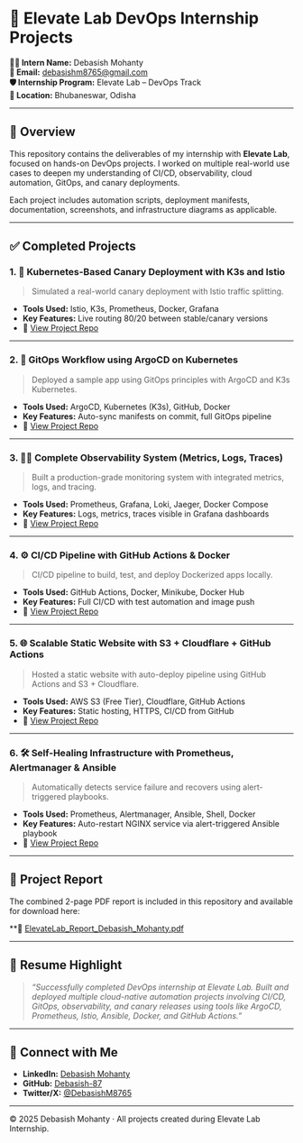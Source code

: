 # 🚀 Elevate Lab DevOps Internship Projects

**👨‍💻 Intern Name:** Debasish Mohanty  
**📧 Email:** debasishm8765@gmail.com  
**🛡️ Internship Program:** Elevate Lab – DevOps Track   
**📍 Location:** Bhubaneswar, Odisha

---

## 📝 Overview

This repository contains the deliverables of my internship with **Elevate Lab**, focused on hands-on DevOps projects. I worked on multiple real-world use cases to deepen my understanding of CI/CD, observability, cloud automation, GitOps, and canary deployments.

Each project includes automation scripts, deployment manifests, documentation, screenshots, and infrastructure diagrams as applicable.

---

## ✅ Completed Projects


### 1. 🚦 Kubernetes-Based Canary Deployment with K3s and Istio
> Simulated a real-world canary deployment with Istio traffic splitting.

- **Tools Used:** Istio, K3s, Prometheus, Docker, Grafana
- **Key Features:** Live routing 80/20 between stable/canary versions
- 🔗 [View Project Repo](https://github.com/Debasish-87/k3s-istio-canary-deployment)

---

### 2. 🔁 GitOps Workflow using ArgoCD on Kubernetes
> Deployed a sample app using GitOps principles with ArgoCD and K3s Kubernetes.

- **Tools Used:** ArgoCD, Kubernetes (K3s), GitHub, Docker
- **Key Features:** Auto-sync manifests on commit, full GitOps pipeline
- 🔗 [View Project Repo](https://github.com/Debasish-87/GitOpsFlow-Kubernetes-AutoCD)

---

### 3. 🕵️‍♂️ Complete Observability System (Metrics, Logs, Traces)
> Built a production-grade monitoring system with integrated metrics, logs, and tracing.

- **Tools Used:** Prometheus, Grafana, Loki, Jaeger, Docker Compose
- **Key Features:** Logs, metrics, traces visible in Grafana dashboards  
- 🔗 [View Project Repo](https://github.com/Debasish-87/complete-observability-system)

---

### 4. ⚙️ CI/CD Pipeline with GitHub Actions & Docker
> CI/CD pipeline to build, test, and deploy Dockerized apps locally.

- **Tools Used:** GitHub Actions, Docker, Minikube, Docker Hub
- **Key Features:** Full CI/CD with test automation and image push
- 🔗 [View Project Repo](https://github.com/Debasish-87/CI-CD-Pipeline-Docker-Github-Actions)

---

### 5. 🌐 Scalable Static Website with S3 + Cloudflare + GitHub Actions
> Hosted a static website with auto-deploy pipeline using GitHub Actions and S3 + Cloudflare.

- **Tools Used:** AWS S3 (Free Tier), Cloudflare, GitHub Actions
- **Key Features:** Static hosting, HTTPS, CI/CD from GitHub
- 🔗 [View Project Repo](https://github.com/Debasish-87/scalable-static-site)

---


### 6. 🛠️ Self-Healing Infrastructure with Prometheus, Alertmanager & Ansible
> Automatically detects service failure and recovers using alert-triggered playbooks.

- **Tools Used:** Prometheus, Alertmanager, Ansible, Shell, Docker
- **Key Features:** Auto-restart NGINX service via alert-triggered Ansible playbook  
- 🔗 [View Project Repo](https://github.com/Debasish-87/Self-Healing-Infrastructure-with-Prometheus-Alertmanager-Ansible)

---



## 📄 Project Report

The combined 2-page PDF report is included in this repository and available for download here:  

**📎 [ElevateLab_Report_Debasish_Mohanty.pdf](https://github.com/user-attachments/files/20904190/ElevateLab_Report_Debasish_Mohanty.pdf)


---

## 💼 Resume Highlight

> *“Successfully completed DevOps internship at Elevate Lab. Built and deployed multiple cloud-native automation projects involving CI/CD, GitOps, observability, and canary releases using tools like ArgoCD, Prometheus, Istio, Ansible, Docker, and GitHub Actions.”*

---

## 🔗 Connect with Me

- **LinkedIn:** [Debasish Mohanty](https://linkedin.com/in/debasish-mohanty-8765d)
- **GitHub:** [Debasish-87](https://github.com/Debasish-87)
- **Twitter/X:** [@DebasishM8765](https://twitter.com/DebasishM8765)

---

© 2025 Debasish Mohanty · All projects created during Elevate Lab Internship.
